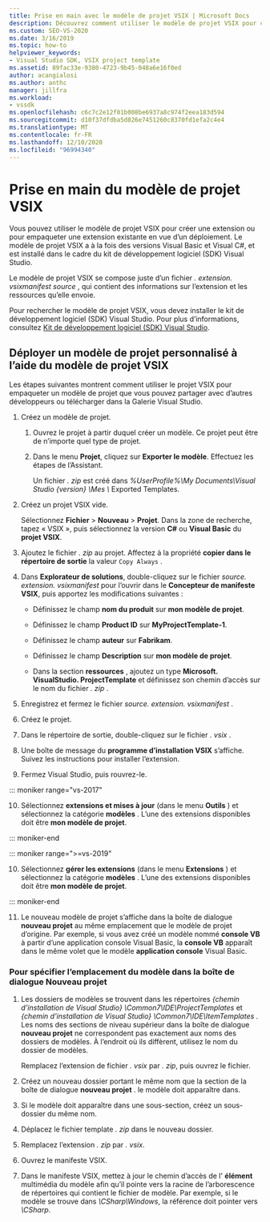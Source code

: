 ```yaml
---
title: Prise en main avec le modèle de projet VSIX | Microsoft Docs
description: Découvrez comment utiliser le modèle de projet VSIX pour créer une extension ou pour empaqueter une extension existante en vue d’un déploiement.
ms.custom: SEO-VS-2020
ms.date: 3/16/2019
ms.topic: how-to
helpviewer_keywords:
- Visual Studio SDK, VSIX project template
ms.assetid: 89fac33e-9380-4723-9b45-048a6e16f0ed
author: acangialosi
ms.author: anthc
manager: jillfra
ms.workload:
- vssdk
ms.openlocfilehash: c6c7c2e12f01b008be6937a8c974f2eea183d594
ms.sourcegitcommit: d10f37dfdba5d826e7451260c8370fd1efa2c4e4
ms.translationtype: MT
ms.contentlocale: fr-FR
ms.lasthandoff: 12/10/2020
ms.locfileid: "96994340"
---
```

# <a name="get-started-with-the-vsix-project-template"></a>Prise en main du modèle de projet VSIX

Vous pouvez utiliser le modèle de projet VSIX pour créer une extension ou pour empaqueter une extension existante en vue d’un déploiement. Le modèle de projet VSIX a à la fois des versions Visual Basic et Visual C#, et est installé dans le cadre du kit de développement logiciel (SDK) Visual Studio.

 Le modèle de projet VSIX se compose juste d’un fichier *. extension. vsixmanifest source* , qui contient des informations sur l’extension et les ressources qu’elle envoie.

 Pour rechercher le modèle de projet VSIX, vous devez installer le kit de développement logiciel (SDK) Visual Studio. Pour plus d’informations, consultez [Kit de développement logiciel (SDK) Visual Studio](../extensibility/visual-studio-sdk.md).

## <a name="deploy-a-custom-project-template-using-the-vsix-project-template"></a>Déployer un modèle de projet personnalisé à l’aide du modèle de projet VSIX

 Les étapes suivantes montrent comment utiliser le projet VSIX pour empaqueter un modèle de projet que vous pouvez partager avec d’autres développeurs ou télécharger dans la Galerie Visual Studio.

1. Créez un modèle de projet.

    1. Ouvrez le projet à partir duquel créer un modèle. Ce projet peut être de n’importe quel type de projet.

    2. Dans le menu **Projet**, cliquez sur **Exporter le modèle**. Effectuez les étapes de l’Assistant.

         Un fichier *. zip* est créé dans *%UserProfile%\My Documents\Visual Studio {version} \Mes \\* Exported Templates.

2. Créez un projet VSIX vide.

     Sélectionnez **Fichier** > **Nouveau** > **Projet**. Dans la zone de recherche, tapez « VSIX », puis sélectionnez la version **C#** ou **Visual Basic** du **projet VSIX**.

3. Ajoutez le fichier *. zip* au projet. Affectez à la propriété **copier dans le répertoire de sortie** la valeur `Copy Always` .

4. Dans **Explorateur de solutions**, double-cliquez sur le fichier *source. extension. vsixmanifest* pour l’ouvrir dans le **Concepteur de manifeste VSIX**, puis apportez les modifications suivantes :

    - Définissez le champ **nom du produit** sur **mon modèle de projet**.

    - Définissez le champ **Product ID** sur **MyProjectTemplate-1**.

    - Définissez le champ **auteur** sur **Fabrikam**.

    - Définissez le champ **Description** sur **mon modèle de projet**.

    - Dans la section **ressources** , ajoutez un type **Microsoft. VisualStudio. ProjectTemplate** et définissez son chemin d’accès sur le nom du fichier *. zip* .

5. Enregistrez et fermez le fichier *source. extension. vsixmanifest* .

6. Créez le projet.

7. Dans le répertoire de sortie, double-cliquez sur le fichier *. vsix* .

8. Une boîte de message du **programme d’installation VSIX** s’affiche. Suivez les instructions pour installer l’extension.

9. Fermez Visual Studio, puis rouvrez-le.

::: moniker range="vs-2017"

10. Sélectionnez **extensions et mises à jour** (dans le menu **Outils** ) et sélectionnez la catégorie **modèles** . L’une des extensions disponibles doit être **mon modèle de projet**.

::: moniker-end

::: moniker range=">=vs-2019"

10. Sélectionnez **gérer les extensions** (dans le menu **Extensions** ) et sélectionnez la catégorie **modèles** . L’une des extensions disponibles doit être **mon modèle de projet**.

::: moniker-end

11. Le nouveau modèle de projet s’affiche dans la boîte de dialogue **nouveau projet** au même emplacement que le modèle de projet d’origine. Par exemple, si vous avez créé un modèle nommé **console VB** à partir d’une application console Visual Basic, la **console VB** apparaît dans le même volet que le modèle **application console** Visual Basic.

### <a name="to-specify-the-location-of-the-template-in-the-new-project-dialog-box"></a>Pour spécifier l’emplacement du modèle dans la boîte de dialogue Nouveau projet

1. Les dossiers de modèles se trouvent dans les répertoires *{chemin d’installation de Visual Studio} \Common7\IDE\ProjectTemplates* et *{chemin d’installation de Visual Studio} \Common7\IDE\ItemTemplates* . Les noms des sections de niveau supérieur dans la boîte de dialogue **nouveau projet** ne correspondent pas exactement aux noms des dossiers de modèles. À l’endroit où ils diffèrent, utilisez le nom du dossier de modèles.

    Remplacez l’extension de fichier *. vsix* par *. zip*, puis ouvrez le fichier.

2. Créez un nouveau dossier portant le même nom que la section de la boîte de dialogue **nouveau projet** . le modèle doit apparaître dans.

3. Si le modèle doit apparaître dans une sous-section, créez un sous-dossier du même nom.

4. Déplacez le fichier template *. zip* dans le nouveau dossier.

5. Remplacez l’extension *. zip* par *. vsix*.

6. Ouvrez le manifeste VSIX.

7. Dans le manifeste VSIX, mettez à jour le chemin d’accès de l' **élément** multimédia du modèle afin qu’il pointe vers la racine de l’arborescence de répertoires qui contient le fichier de modèle. Par exemple, si le modèle se trouve dans *\CSharp\Windows*, la référence doit pointer vers *\CSharp*.
